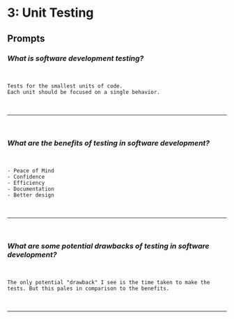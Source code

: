 # 3: Unit Testing

## Prompts

### *What is software development testing?*
<br/>

```
Tests for the smallest units of code.
Each unit should be focused on a single behavior.
```
<br/><hr/><br/>

### *What are the benefits of testing in software development?*
<br/>

```
- Peace of Mind
- Confidence
- Efficiency
- Documentation
- Better design
```
<br/><hr/><br/>

### *What are some potential drawbacks of testing in software development?*
<br/>

```
The only potential "drawback" I see is the time taken to make the tests. But this pales in comparison to the benefits.
```
<br/><hr/><br/>
